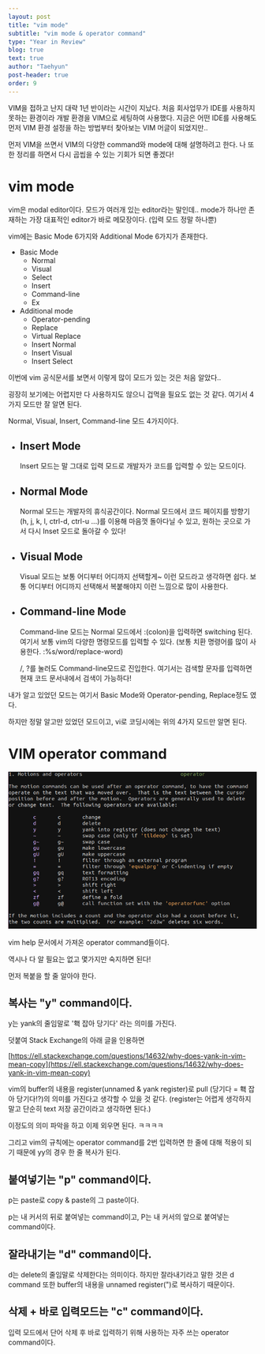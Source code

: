 ```yaml
---
layout: post
title: "vim mode"
subtitle: "vim mode & operator command"
type: "Year in Review"
blog: true
text: true
author: "Taehyun"
post-header: true
order: 9
---
```


VIM을 접하고 난지 대략 1년 반이라는 시간이 지났다. 처음 회사업무가 IDE를 사용하지 못하는 환경이라 개발 환경을 VIM으로 세팅하여 사용했다. 지금은 어떤 IDE를 사용해도 먼저 VIM 환경 설정을 하는 방법부터 찾아보는 VIM 머글이 되었지만..

먼저 VIM을 쓰면서 VIM의 다양한 command와 mode에 대해 설명하려고 한다. 나 또한 정리를 하면서 다시 곱씹을 수 있는 기회가 되면 좋겠다!

# vim mode

vim은 modal editor이다. 모드가 여러개 있는 editor라는 말인데..
mode가 하나만 존재하는 가장 대표적인 editor가 바로 메모장이다. (입력 모드 정말 하나뿐)

vim에는 Basic Mode 6가지와 Additional Mode 6가지가 존재한다.

- Basic Mode
  - Normal
  - Visual
  - Select
  - Insert
  - Command-line
  - Ex
- Additional mode
  - Operator-pending
  - Replace
  - Virtual Replace
  - Insert Normal
  - Insert Visual
  - Insert Select

이번에 vim 공식문서를 보면서 이렇게 많이 모드가 있는 것은 처음 알았다..

굉장히 보기에는 어렵지만 다 사용하지도 않으니 겁먹을 필요도 없는 것 같다. 여기서 4가지 모드만 잘 알면 된다.

Normal, Visual, Insert, Command-line 모드 4가지이다.

- ## Insert Mode

  Insert 모드는 말 그대로 입력 모드로 개발자가 코드를 입력할 수 있는 모드이다.

- ## Normal Mode

  Normal 모드는 개발자의 휴식공간이다. Normal 모드에서 코드 페이지를 방향기(h, j, k, l, ctrl-d, ctrl-u ...)를 이용해 마음껏 돌아다닐 수 있고, 원하는 곳으로 가서 다시 Inset 모드로 돌아갈 수 있다!

- ## Visual Mode

  Visual 모드는 보통 어디부터 어디까지 선택할게~ 이런 모드라고 생각하면 쉽다. 보통 어디부터 어디까지 선택해서 복붙해야지 이런 느낌으로 많이 사용한다.

- ## Command-line Mode

  Command-line 모드는 Normal 모드에서 :(colon)을 입력하면 switching 된다. 여기서 보통 vim의 다양한 명령모드를 입력할 수 있다. (보통 치환 명령어를 많이 사용한다. :%s/word/replace-word)

  /, ?를 눌러도 Command-line모드로 진입한다. 여기서는 검색할 문자를 입력하면 현재 코드 문서내에서 검색이 가능하다!

내가 알고 있었던 모드는 여기서 Basic Mode와 Operator-pending, Replace정도 였다.

하지만 정말 알고만 있었던 모드이고, vi로 코딩시에는 위의 4가지 모드만 알면 된다.

# VIM operator command

![vim-operator](img/vim-operator.png)

vim help 문서에서 가져온 operator command들이다.

역시나 다 알 필요는 없고 몇가지만 숙지하면 된다!

먼저 복붙을 할 줄 알아야 한다.

## 복사는 "y" command이다.

y는 yank의 줄임말로 '홱 잡아 당기다' 라는 의미를 가진다.

덧붙여 Stack Exchange의 아래 글을 인용하면

[https://ell.stackexchange.com/questions/14632/why-does-yank-in-vim-mean-copy](https://ell.stackexchange.com/questions/14632/why-does-yank-in-vim-mean-copy)

vim의 buffer의 내용을 register(unnamed & yank register)로 pull (당기다 = 홱 잡아 당기다!?)의 의미를 가진다고 생각할 수 있을 것 같다. (register는 어렵게 생각하지 말고 단순히 text 저장 공간이라고 생각하면 된다.)

이정도의 의미 파악을 하고 이제 외우면 된다. ㅋㅋㅋㅋ

그리고 vim의 규칙에는 operator command를 2번 입력하면 한 줄에 대해 적용이 되기 때문에 yy의 경우 한 줄 복사가 된다.

## 붙여넣기는 "p" command이다.

p는 paste로 copy & paste의 그 paste이다.

p는 내 커서의 뒤로 붙여넣는 command이고, P는 내 커서의 앞으로 붙여넣는 command이다.

## 잘라내기는 "d" command이다.

d는 delete의 줄임말로 삭제한다는 의미이다. 하지만 잘라내기라고 말한 것은 d command 또한 buffer의 내용을 unnamed register(")로 복사하기 때문이다.

## 삭제 + 바로 입력모드는 "c" command이다.

입력 모드에서 단어 삭제 후 바로 입력하기 위해 사용하는 자주 쓰는 operator command이다.
